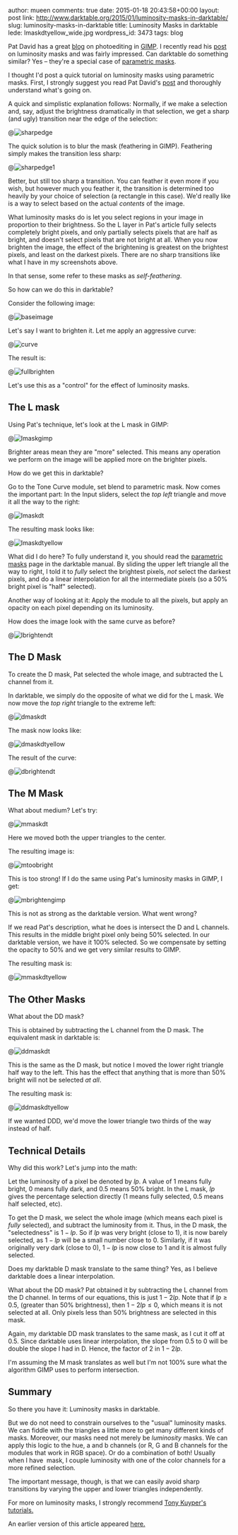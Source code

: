 author: mueen
comments: true
date: 2015-01-18 20:43:58+00:00
layout: post
link: http://www.darktable.org/2015/01/luminosity-masks-in-darktable/
slug: luminosity-masks-in-darktable
title: Luminosity Masks in darktable
lede: lmaskdtyellow_wide.jpg
wordpress_id: 3473
tags: blog

Pat David has a great [blog](https://blog.patdavid.net/) on photoediting in [GIMP](https://www.gimp.org/). I recently read his [post](https://blog.patdavid.net/2013/11/getting-around-in-gimp-luminosity-masks.html) on luminosity masks and was fairly impressed. Can darktable do something similar? Yes&nbsp;– they're a special case of [parametric masks](/usermanual/en/parametric_mask.html).

I thought I'd post a quick tutorial on luminosity masks using parametric masks. First, I strongly suggest you read Pat David's [post](https://blog.patdavid.net/2013/11/getting-around-in-gimp-luminosity-masks.html) and thoroughly understand what's going on.

A quick and simplistic explanation follows: Normally, if we make a selection and, say, adjust the brightness dramatically in that selection, we get a sharp (and ugly) transition near the edge of the selection:

@![sharpedge](sharpedge.png)

The quick solution is to blur the mask (feathering in GIMP). Feathering simply makes the transition less sharp:

@![sharpedge1](sharpedge1.png)

Better, but still too sharp a transition. You can feather it even more if you wish, but however much you feather it, the transition is determined too heavily by your choice of selection (a rectangle in this case). We'd really like is a way to select based on the actual _contents_ of the image.

What luminosity masks do is let you select regions in your image in proportion to their brightness. So the L layer in Pat's article fully selects completely bright pixels, and only partially selects pixels that are half as bright, and doesn't select pixels that are not bright at all. When you now brighten the image, the effect of the brightening is greatest on the brightest pixels, and least on the darkest pixels. There are no sharp transitions like what I have in my screenshots above.

In that sense, some refer to these masks as _self-feathering_.

So how can we do this in darktable?

Consider the following image:

@![baseimage](baseimage.jpg)

Let's say I want to brighten it. Let me apply an aggressive curve:

@![curve](curve.png)

The result is:

@![fullbrighten](fullbrighten.jpg)

Let's use this as a "control" for the effect of luminosity masks.





## The L mask


Using Pat's technique, let's look at the L mask in GIMP:

@![lmaskgimp](lmaskgimp.png)

Brighter areas mean they are "more" selected. This means any operation we perform on the image will be applied more on the brighter pixels.

How do we get this in darktable?

Go to the Tone Curve module, set blend to parametric mask. Now comes the important part: In the Input sliders, select the _top left_ triangle and move it all the way to the right:

@![lmaskdt](lmaskdt.png)

The resulting mask looks like:

@![lmaskdtyellow](lmaskdtyellow.png)

What did I do here? To fully understand it, you should read the [parametric masks](/usermanual/en/parametric_mask.html) page in the darktable manual. By sliding the upper left triangle all the way to right, I told it to _fully_ select the brightest pixels, _not_ select the darkest pixels, and do a linear interpolation for all the intermediate pixels (so a 50% bright pixel is "half" selected).

Another way of looking at it: Apply the module to all the pixels, but apply an opacity on each pixel depending on its luminosity.

How does the image look with the same curve as before?

@![lbrightendt](lbrightendt.jpg)



## The D Mask


To create the D mask, Pat selected the whole image, and subtracted the L channel from it.

In darktable, we simply do the opposite of what we did for the L mask. We now move the _top right_ triangle to the extreme left:

@![dmaskdt](dmaskdt.png)

The mask now looks like:

@![dmaskdtyellow](dmaskdtyellow.png)

The result of the curve:

@![dbrightendt](dbrightendt.jpg)



## The M Mask


What about medium? Let's try:

@![mmaskdt](mmaskdt.png)

Here we moved both the upper triangles to the center.

The resulting image is:

@![mtoobright](mtoobright.jpg)

This is too strong! If I do the same using Pat's luminosity masks in GIMP, I get:

@![mbrightengimp](mbrightengimp.jpg)

This is not as strong as the darktable version. What went wrong?

If we read Pat's description, what he does is intersect the D and L channels. This results in the middle bright pixel only being 50% selected. In our darktable version, we have it 100% selected. So we compensate by setting the opacity to 50% and we get very similar results to GIMP.

The resulting mask is:

@![mmaskdtyellow](mmaskdtyellow.png)




## The Other Masks


What about the DD mask?

This is obtained by subtracting the L channel from the D mask. The equivalent mask in darktable is:

@![ddmaskdt](ddmaskdt.png)

This is the same as the D mask, but notice I moved the lower right triangle half way to the left. This has the effect that anything that is more than 50% bright will not be selected _at all_.

The resulting mask is:

@![ddmaskdtyellow](ddmaskdtyellow.png)

If we wanted DDD, we'd move the lower triangle two thirds of the way instead of half.



## Technical Details


Why did this work? Let's jump into the math:

Let the luminosity of a pixel be denoted by $lp$. A value of 1 means fully bright, 0 means fully dark, and 0.5 means 50% bright. In the L mask, $lp$ gives the percentage selection directly (1 means fully selected, 0.5 means half selected, etc).

To get the D mask, we select the whole image (which means each pixel is _fully_ selected), and subtract the luminosity from it. Thus, in the D mask, the "selectedness" is $1-lp$. So if $lp$ was very bright (close to 1), it is now barely selected, as $1-lp$ will be a small number close to 0. Similarly, if it was originally very dark (close to 0), $1-lp$ is now close to 1 and it is almost fully selected.

Does my darktable D mask translate to the same thing? Yes, as I believe darktable does a linear interpolation.

What about the DD mask? Pat obtained it by subtracting the L channel from the D channel. In terms of our equations, this is just $1-2lp$. Note that if $lp \geq 0.5$, (greater than 50% brightness), then $1-2lp \leq 0$, which means it is not selected at all. Only pixels less than 50% brightness are selected in this mask.

Again, my darktable DD mask translates to the same mask, as I cut it off at 0.5. Since darktable uses linear interpolation, the slope from 0.5 to 0 will be double the slope I had in D. Hence, the factor of 2 in $1-2lp$.

I'm assuming the M mask translates as well but I'm not 100% sure what the algorithm GIMP uses to perform intersection.



## Summary


So there you have it: Luminosity masks in darktable.

But we do not need to constrain ourselves to the "usual" luminosity masks. We can fiddle with the triangles a little more to get many different kinds of masks. Moreover, our masks need not merely be _luminosity_ masks. We can apply this logic to the hue, a and b channels (or R, G and B channels for the modules that work in RGB space). Or do a combination of both! Usually when I have  mask, I couple luminosity with one of the color channels for a more refined selection.

The important message, though, is that we can easily avoid sharp transitions by varying the upper and lower triangles independently.

For more on luminosity masks, I strongly recommend [Tony Kuyper's tutorials.](http://goodlight.us/writing/tutorials.html)

An earlier version of this article appeared [here.](http://blog.nawaz.org/posts/2015/Jan/luminosity-masks-in-darktable/)


